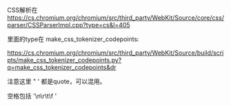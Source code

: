 
CSS解析在 https://cs.chromium.org/chromium/src/third_party/WebKit/Source/core/css/parser/CSSParserImpl.cpp?type=cs&l=405

里面的type在 make_css_tokenizer_codepoints:

https://cs.chromium.org/chromium/src/third_party/WebKit/Source/build/scripts/make_css_tokenizer_codepoints.py?q=make_css_tokenizer_codepoints&dr

注意这里 \" \' 都是quote，可以混用。

空格包括 '\n\r\t\f '

